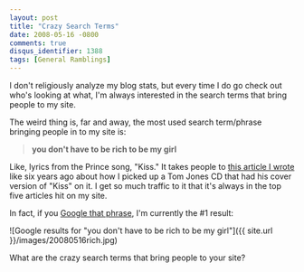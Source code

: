 ```yaml
---
layout: post
title: "Crazy Search Terms"
date: 2008-05-16 -0800
comments: true
disqus_identifier: 1388
tags: [General Ramblings]
---
```

I don't religiously analyze my blog stats, but every time I do go check
out who's looking at what, I'm always interested in the search terms
that bring people to my site.

The weird thing is, far and away, the most used search term/phrase
bringing people in to my site is:

> **you don't have to be rich to be my girl**

Like, lyrics from the Prince song, "Kiss." It takes people to [this
article I
wrote](/archive/2002/03/22/you-dont-have-to-be-rich-to-be-my-girl.aspx)
like six years ago about how I picked up a Tom Jones CD that had his
cover version of "Kiss" on it. I get so much traffic to it that it's
always in the top five articles hit on my site.

In fact, if you [Google that
phrase](http://www.google.com/search?q=you+don%27t+have+to+be+rich+to+be+my+girl),
I'm currently the \#1 result:

![Google results for "you don't have to be rich to be my
girl"]({{ site.url }}/images/20080516rich.jpg)

What are the crazy search terms that bring people to your site?

